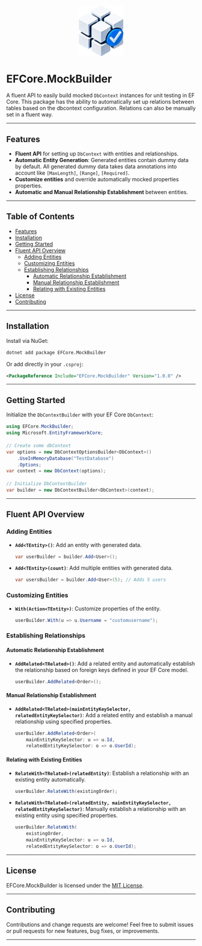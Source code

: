 <p align="center">
  <img src="EFCore.MockBuilder/Assets/icon.png" alt="EFCore.Mockbuilder Icon" width="120" />
</p>

# EFCore.MockBuilder

A fluent API to easily build mocked `DbContext` instances for unit testing in EF Core. This package has the ability to automatically set up relations between tables based on the dbcontext configuration. Relations can also be manually set in a fluent way.

---

## Features

- **Fluent API** for setting up `DbContext` with entities and relationships.
- **Automatic Entity Generation**: Generated entities contain dummy data by default. All generated dummy data takes data annotations into account like `[MaxLength]`, `[Range]`, `[Required]`.
- **Customize entities** and override automatically mocked properties properties.
- **Automatic and Manual Relationship Establishment** between entities.

---

## Table of Contents

- [Features](#features)
- [Installation](#installation)
- [Getting Started](#getting-started)
- [Fluent API Overview](#fluent-api-overview)
  - [Adding Entities](#adding-entities)
  - [Customizing Entities](#customizing-entities)
  - [Establishing Relationships](#establishing-relationships)
    - [Automatic Relationship Establishment](#automatic-relationship-establishment)
    - [Manual Relationship Establishment](#manual-relationship-establishment)
    - [Relating with Existing Entities](#relating-with-existing-entities)
- [License](#license)
- [Contributing](#contributing)

---

## Installation

Install via NuGet:

```bash
dotnet add package EFCore.MockBuilder
```

Or add directly in your `.csproj`:

```xml
<PackageReference Include="EFCore.MockBuilder" Version="1.0.0" />
```

---

## Getting Started

Initialize the `DbContextBuilder` with your EF Core `DbContext`:

```csharp
using EFCore.MockBuilder;
using Microsoft.EntityFrameworkCore;

// Create some dbContext
var options = new DbContextOptionsBuilder<DbContext>()
    .UseInMemoryDatabase("TestDatabase")
    .Options;
var context = new DbContext(options);

// Initialize DbContextBuilder
var builder = new DbContextBuilder<DbContext>(context);
```

---

## Fluent API Overview

### Adding Entities

- **`Add<TEntity>()`**: Add an entity with generated data.

  ```csharp
  var userBuilder = builder.Add<User>();
  ```

- **`Add<TEntity>(count)`**: Add multiple entities with generated data.

  ```csharp
  var usersBuilder = builder.Add<User>(5); // Adds 5 users
  ```

### Customizing Entities

- **`With(Action<TEntity>)`**: Customize properties of the entity.

  ```csharp
  userBuilder.With(u => u.Username = "customusername");
  ```

### Establishing Relationships

#### Automatic Relationship Establishment

- **`AddRelated<TRelated>()`**: Add a related entity and automatically establish the relationship based on foreign keys defined in your EF Core model.

  ```csharp
  userBuilder.AddRelated<Order>();
  ```

#### Manual Relationship Establishment

- **`AddRelated<TRelated>(mainEntityKeySelector, relatedEntityKeySelector)`**: Add a related entity and establish a manual relationship using specified properties.

  ```csharp
  userBuilder.AddRelated<Order>(
      mainEntityKeySelector: u => u.Id,
      relatedEntityKeySelector: o => o.UserId);
  ```

#### Relating with Existing Entities

- **`RelateWith<TRelated>(relatedEntity)`**: Establish a relationship with an existing entity automatically.

  ```csharp
  userBuilder.RelateWith(existingOrder);
  ```

- **`RelateWith<TRelated>(relatedEntity, mainEntityKeySelector, relatedEntityKeySelector)`**: Manually establish a relationship with an existing entity using specified properties.

  ```csharp
  userBuilder.RelateWith(
      existingOrder,
      mainEntityKeySelector: u => u.Id,
      relatedEntityKeySelector: o => o.UserId);
  ```

---

## License

EFCore.MockBuilder is licensed under the [MIT License](LICENSE).

---

## Contributing

Contributions and change requests are welcome! Feel free to submit issues or pull requests for new features, bug fixes, or improvements.

---
